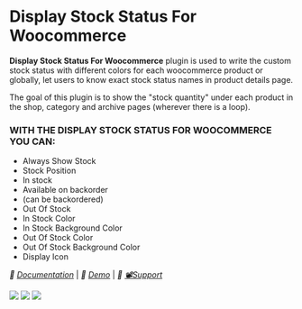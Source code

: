 <h1>Display Stock Status For Woocommerce</h1>

**Display Stock Status For Woocommerce** plugin is used to write the custom stock status with different colors for each woocommerce product or globally, let users to know exact stock status names in product details page.

The goal of this plugin is to show the "stock quantity" under each product in the shop, category and archive pages (wherever there is a loop).


<h3>WITH THE DISPLAY STOCK STATUS FOR WOOCOMMERCE YOU CAN: </h3>

* Always Show Stock
* Stock Position
* In stock
* Available on backorder
* (can be backordered)
* Out Of Stock
* In Stock Color
* In Stock Background Color
* Out Of Stock Color
* Out Of Stock Background Color
* Display Icon

*🌟 [Documentation](https://www.plugin999.com/docs/display-stock-status-for-woocommerce/)* | *🌟 [Demo](https://plugin999.com/demo/display-stock-status-for-woocommerce/shop/)* | *🌟 [📽Support](https://www.plugin999.com/support/)* 


<img src="https://ps.w.org/display-stock-status-for-woocommerce/assets/screenshot-1.png?rev=2820364"/>
<img src="https://ps.w.org/display-stock-status-for-woocommerce/assets/screenshot-2.png?rev=2820364"/>
<img src="https://ps.w.org/display-stock-status-for-woocommerce/assets/screenshot-3.png?rev=2820364"/>
